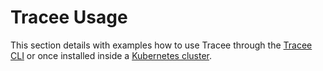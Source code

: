 # Tracee Usage

This section details with examples how to use Tracee through the [Tracee CLI](./cli.md) or once installed inside a [Kubernetes cluster](./kubernetes.md).